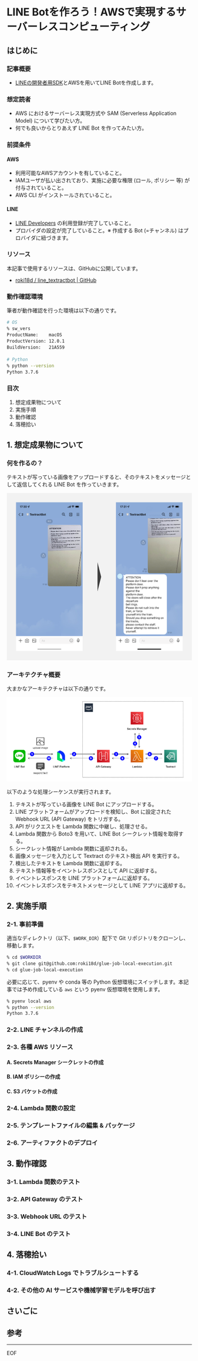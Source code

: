 LINE Botを作ろう！AWSで実現するサーバーレスコンピューティング
============================================================

はじめに
------------------------------------------------------------

### 記事概要

* [LINEの開発者用SDK](https://github.com/moleike/line-bot-sdk)とAWSを用いてLINE Botを作成します。

### 想定読者

* AWS におけるサーバーレス実現方式や SAM (Serverless Application Model) について学びたい方。
* 何でも良いからとりあえず LINE Bot を作ってみたい方。

### 前提条件

#### AWS

* 利用可能なAWSアカウントを有していること。
* IAMユーザが払い出されており、実施に必要な権限 (ロール, ポリシー 等) が付与されていること。
* AWS CLI がインストールされていること。

#### LINE 

* [LINE Developers](https://developers.line.biz/) の利用登録が完了していること。
* プロバイダの設定が完了していること。※ 作成する Bot (=チャンネル) はプロバイダに紐づきます。

### リソース

本記事で使用するリソースは、GitHubに公開しています。

* [roki18d / line_textractbot | GitHub](https://github.com/roki18d/line_textractbot)

### 動作確認環境

筆者が動作確認を行った環境は以下の通りです。

```sh
# OS
% sw_vers 
ProductName:    macOS
ProductVersion: 12.0.1
BuildVersion:   21A559

# Python
% python --version
Python 3.7.6
```

### 目次

1. 想定成果物について
2. 実施手順
3. 動作確認
4. 落穂拾い


## 1. 想定成果物について

### 何を作るの？

テキストが写っている画像をアップロードすると、そのテキストをメッセージとして返信してくれる LINE Bot を作っていきます。

![What-is-TextractBot](img/01-01_What-is-TextractBot.png)

### アーキテクチャ概要

大まかなアーキテクチャは以下の通りです。

![Architecture](img/01-02_Architecture.png)

以下のような処理シーケンスが実行されます。

1. テキストが写っている画像を LINE Bot にアップロードする。
2. LINE プラットフォームがアップロードを検知し、Bot に設定された Webhook URL (API Gateway) をトリガする。
3. API がリクエストを Lambda 関数に中継し、処理させる。
4. Lambda 関数から Boto3 を用いて、LINE Bot シークレット情報を取得する。
5. シークレット情報が Lambda 関数に返却される。
6. 画像メッセージを入力として Textract のテキスト検出 API を実行する。
7. 検出したテキストを Lambda 関数に返却する。
8. テキスト情報等をイベントレスポンスとして API に返却する。
9. イベントレスポンスを LINE プラットフォームに返却する。
10. イベントレスポンスをテキストメッセージとして LINE アプリに返却する。

## 2. 実施手順

### 2-1. 事前準備

適当なディレクトリ（以下、`$WORK_DIR`）配下で Git リポジトリをクローンし、移動します。

```zsh
% cd $WORKDIR
% git clone git@github.com:roki18d/glue-job-local-execution.git
% cd glue-job-local-execution
```

必要に応じて、pyenv や conda 等の Python 仮想環境にスイッチします。本記事では予め作成している `aws` という pyenv 仮想環境を使用します。

```zsh
% pyenv local aws
% python --version
Python 3.7.6
```

### 2-2. LINE チャンネルの作成

### 2-3. 各種 AWS リソース

#### A. Secrets Manager シークレットの作成

#### B. IAM ポリシーの作成

#### C. S3 バケットの作成

### 2-4. Lambda 関数の設定

### 2-5. テンプレートファイルの編集 & パッケージ

### 2-6. アーティファクトのデプロイ

## 3. 動作確認

### 3-1. Lambda 関数のテスト

### 3-2. API Gateway のテスト

### 3-3. Webhook URL のテスト

### 3-4. LINE Bot のテスト


## 4. 落穂拾い

### 4-1. CloudWatch Logs でトラブルシュートする

### 4-2. その他の AI サービスや機械学習モデルを呼び出す


## さいごに


## 参考


---
EOF
